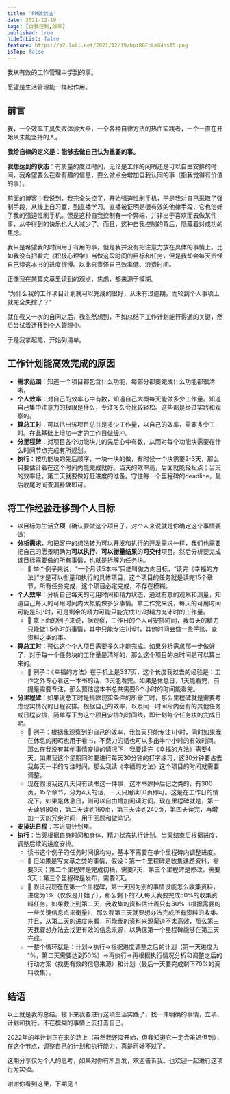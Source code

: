 ```yaml
---
title: 'PM计划法'
date: 2021-12-19
tags: [自我控制,效率]
published: true
hideInList: false
feature: https://s2.loli.net/2021/12/19/bpiRGFcLm84hsT5.png
isTop: false
---
```

我从有效的工作管理中学到的事。

愿望是生活管理能一样起作用。

<!--more-->


## 前言

我，一个效率工具失败体验大全，一个各种自律方法的热血实践者，一个一直在开始从未能坚持的人。

**我给自律的定义是：能够去做自己认为重要的事。**

**我想达到的状态**：有质量的度过时间，无论是工作的闲暇还是可以自由安排的时间，我希望要么在看有趣的信息，要么做点会增加自我认同的事（指我觉得有价值的事）。

前面的博客中我说到，我完全失控了，开始强迫性刷手机，于是我对自己采取了强制手段，从线上自习室，到直播学习。直播被证明是很有效的他律手段，它也治好了我的强迫性刷手机。但是这种自我控制有一个弊端，并非出于喜欢而去做某件事，从中得到的快乐也大大减少了。而且，这种自我控制的背后，隐藏着对成功的焦虑。

我只是希望我的时间用于有用的事，但是我并没有把注意力放在具体的事情上。比如我没有把看完《积极心理学》当做这段时间的目标和任务，但是我却会每天责怪自己读这本书的进度很慢。以此来责怪自己效率低、浪费时间。

正像我在某篇文章里读到的观点，焦虑，都来源于模糊。

“为什么我的工作项目计划就可以完成的很好，从未有过逾期，而轮到个人事项上就完全失控了？”

就在我又一次的自问之后，我忽然想到，不如总结下工作计划能行得通的关键，然后尝试着迁移到个人管理中。

于是我拿起笔，开始列清单。


## 工作计划能高效完成的原因

- **需求范围**：知道一个项目都包含什么功能，每部分都要完成什么功能都很清晰。
- **个人效率**：对自己的效率心中有数，知道自己大概每天能做多少工作量。知道自己集中注意力的极限是什么，专注多久会比较轻松。这些都是经过实践和观察的。
- **算总工时**：可以估出该项目总共是多少工作量，以自己的效率，需要多少工时。在此基础上增加一定的工作日做缓冲。
- **分里程碑**：对项目各个功能块儿的先后心中有数，从而对每个功能块需要在什么时间节点完成有所规划。
- **执行**：按功能块的先后顺序，一块一块的做，有时候一个块需要2-3天，那么只要估计着在这个时间内能完成就好。当天的效率高，后面就能轻松点；当天的效率低，第二天就要做好赶进度的准备。守住每一个里程碑的deadline，最后收尾时间查漏补缺即可。

## 将工作经验迁移到个人目标

- 以目标为生活**立项**（确认要做这个项目了，对个人来说就是你确定这个事情要做）
- **分析需求**，和把客户的想法转为可以开发和执行的开发需求一样，我们也需要把自己的愿景明确为**可以执行**、**可以衡量结果**的**可交付**项目。然后分析要完成该目标需要做的所有事情，也就是拆解为任务块。
	- 🌰 举个例子来说，“一个月读5本书”只能叫做方向目标，“读完《幸福的方法》”才是可以衡量和执行的具体项目，这个项目的任务就是读完15个章节，所有任务完成，这个项目必定完成，不存在模糊。
- **个人效率**：分析自己每天的可用时间和精力状态，通过有意的观察和测量，知道自己每天的可用时间内大概能做多少事情。拿工作党来说，每天的可用时间可能是5小时，可是剩余的精力可能只能完成1小时精力充沛时的工作量。
	- 🌰 拿上面的例子来说，据观察，工作日的个人可安排时间，我每天的精力只能做1.5小时的事情，其中只能专注1小时，其他时间会做一些手账、查资料之类的事。
- **算总工时**：预估这个个人项目需要多久才能完成。如果分析需求那一步做好了，对于每一个任务块的工作量是清晰的，那么这个项目的总时间是可以算出来的。
	- 🌰 例子：《幸福的方法》在手机上是337页，这个长度我过去的经验是：工作之外专心看这一本书的话，3天能看完。如果是休息日，1天能看完，前提是需要专注。那么预估这本书总共需要6个小时的时间能看完。
- **分里程碑**：如果说总工时是排除现实条件的所需工时，那么里程碑就是需要考虑现实情况的日程安排。根据自己的效率，以及同一时间段内会有的其他任务或日程安排，简单写下为这个项目安排的时间线，即计划每个任务块的完成日期。
	- 🌰 例子：根据我观察到的自己的效率，我每天只能专注1小时，同时如果我在休息的闲暇也用于看书，不费力的话也可以多出半个小时的有效时间。那么在我没有其他事情安排的情况下，我要读完《幸福的方法》需要4天。如果我这个星期同时要进行每天30分钟的打字练习，这30分钟要占去我每天一半的专注时间，那么我读《幸福的方法》这个项目的时间就需要调整。
	- 现在假设我这几天只有读书这一件事，这本书除掉后记之类的，有300页，15个章节，分为4天的话，一天只用读80页即可。这是在工作日的情况下。如果是休息日，则可以自由增加阅读时间。现在里程碑就是，第一天读到80页，第二天读到160页，第三天读到240页，第四天读完，再增加一天的冗余时间，用于回顾和做笔记。
- **安排进日程**：写进周计划里。
- **执行**：当天根据自身时间和身体、精力状态执行计划。当天结束后根据进度，调整后续的进度安排。
	- 读书这个例子的任务时间很均匀，基本不需要在单个里程碑内调整进度。
	- 🌰 但如果是写文章之类的事情，假设：第一个里程碑是收集课题资料，需要3天；第二个里程碑是完成初稿，需要7天，第三个里程碑是修改，需要3天；第三个里程碑是发布，需要2天。
	- 🌰 假设我现在在第一个里程碑，第一天因为别的事情没能怎么收集资料，进度为1%（仅仅是开始了），那么剩下的2天每天我要完成50%的收集资料任务。如果截止到第二天，我收集的资料估计着只有30%（根据需要的一些关键信息点来衡量），那么我第三天就要想办法完成所有资料的收集。并且，从第二天的进度来看，可能我的资料来源渠道不太高效，那么第三天我要想办法去找更有效的信息来源，以确保第一个里程碑能够在第三天完成。
	- 一整个循环就是：计划->执行->根据进度调整之后的计划（第一天进度为1%，第二天需要达到50%）->再执行->再根据执行情况分析和调整之后的行动方案（找更有效的信息来源）和计划（最后一天要完成剩下70%的资料收集）。

## 结语

以上就是我的总结。接下来我要进行这项生活实践了，找一件明确的事情，立项、计划和执行。不在模糊的事情上去打击自己。

2022年的年计划正在来的路上（虽然我还没开始，但我知道它一定会虽迟但到），在这个节点，调整自己的计划和执行能力，真是再好不过了。

这期分享仅为个人的思考，如果对你有所启发，欢迎告诉我。也欢迎一起进行这项行为实验。

谢谢你看到这里，下期见！